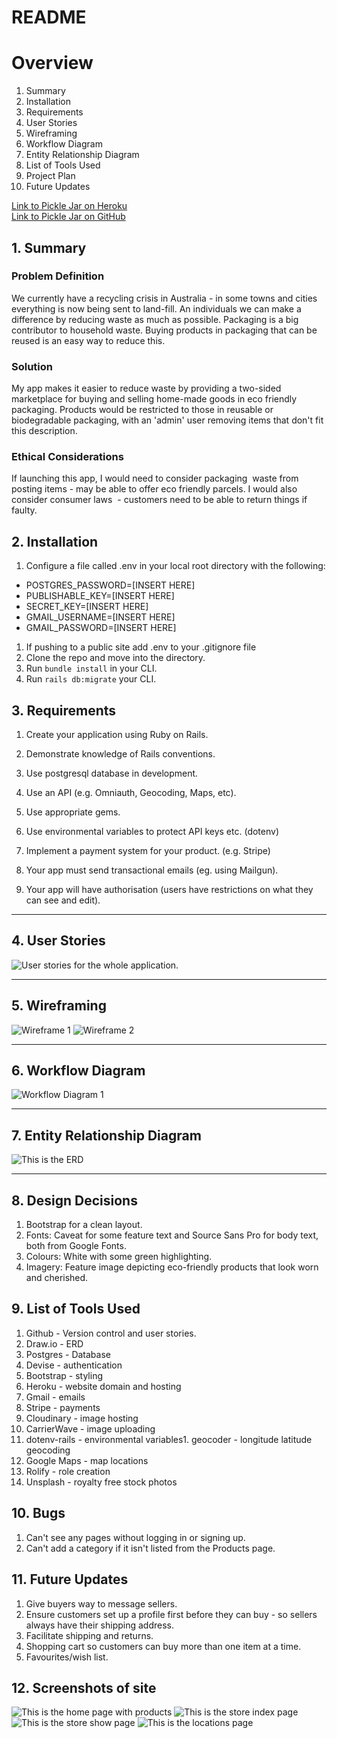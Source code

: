 # README
# Overview

1. Summary
2. Installation
3. Requirements
4. User Stories
5. Wireframing
6. Workflow Diagram
7. Entity Relationship Diagram
8. List of Tools Used
9. Project Plan
10. Future Updates

[Link to Pickle Jar on Heroku](pickle-jar.herokuapp.com)  
[Link to Pickle Jar on GitHub](github.com/CaroEvans/Zero_Waste_Shop)


## 1. Summary

### Problem Definition
We currently have a recycling crisis in Australia - in some towns and cities everything is now being sent to land-fill.
An individuals we can make a difference by reducing waste as much as possible. Packaging is a big contributor to household waste. Buying products in packaging that can be reused is an easy way to reduce this.

### Solution
My app makes it easier to reduce waste by providing a two-sided marketplace for buying and selling home-made goods in eco friendly packaging. Products would be restricted to those in reusable or biodegradable packaging, with an 'admin' user removing items that don't fit this description.

### Ethical Considerations
If launching this app, I would need to consider packaging  waste from posting items - may be able to offer eco friendly parcels. I would also consider consumer laws  - customers need to be able to return things if faulty.

## 2. Installation
1. Configure a file called .env in your local root directory with the following:
* POSTGRES_PASSWORD=[INSERT HERE]
* PUBLISHABLE_KEY=[INSERT HERE]
* SECRET_KEY=[INSERT HERE]
* GMAIL_USERNAME=[INSERT HERE]
* GMAIL_PASSWORD=[INSERT HERE]
1. If pushing to a public site add .env to your .gitignore file
1. Clone the repo and move into the directory.
2. Run `bundle install` in your CLI.
3. Run `rails db:migrate` your CLI.

## 3. Requirements

1. Create your application using Ruby on Rails.

1. Demonstrate knowledge of Rails conventions.

1. Use postgresql database in development.

1. Use an API (e.g. Omniauth, Geocoding, Maps, etc).

1. Use appropriate gems.

1. Use environmental variables to protect API keys etc. (dotenv)

1. Implement a payment system for your product. (e.g. Stripe)

1. Your app must send transactional emails (eg. using Mailgun).

1. Your app will have authorisation (users have restrictions on what they can see and edit).

-----------------------

## 4. User Stories
![User stories for the whole application.](app/assets/images/user-stories.png)

-----------------------

## 5. Wireframing
![Wireframe 1](app/assets/images/IMG_0831.JPG)&nbsp;![Wireframe 2](app/assets/images/IMG_0832.JPG)

-----------------------

## 6. Workflow Diagram
![Workflow Diagram 1](app/assets/images/workflow.png)

-----------------------

## 7. Entity Relationship Diagram
![This is the ERD](app/assets/images/erd.png)

-----------------------

## 8. Design Decisions

1. Bootstrap for a clean layout.
1. Fonts: Caveat for some feature text and Source Sans Pro for body text, both from Google Fonts.
1. Colours: White with some green highlighting.
1. Imagery: Feature image depicting eco-friendly products that look worn and cherished.

## 9. List of Tools Used
1. Github - Version control and user stories.
1. Draw.io - ERD
1. Postgres - Database
1. Devise - authentication
1. Bootstrap - styling
1. Heroku - website domain and hosting
1. Gmail - emails
1. Stripe - payments
1. Cloudinary - image hosting
1. CarrierWave - image uploading
1. dotenv-rails - environmental variables1. geocoder - longitude latitude geocoding
1. Google Maps - map locations
1. Rolify - role creation
1. Unsplash - royalty free stock photos

## 10. Bugs
1. Can't see any pages without logging in or signing up.
1. Can't add a category if it isn't listed from the Products page.

## 11. Future Updates
1. Give buyers way to message sellers.
1. Ensure customers set up a profile first before they can buy - so sellers always have their shipping address.
1. Facilitate shipping and returns.
1. Shopping cart so customers can buy more than one item at a time.
1. Favourites/wish list.

## 12. Screenshots of site

![This is the home page with products](app/assets/images/home-products.png)
![This is the store index page](app/assets/images/store-index.png)
![This is the store show page](app/assets/images/store-show.png)
![This is the locations page](app/assets/images/locations.png)

